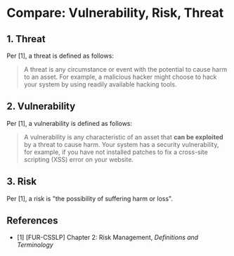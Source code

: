 # Compare: Vulnerability, Risk, Threat

## 1. Threat

Per [1], a threat is defined as follows:

> A threat is any circumstance or event with the potential to cause harm to an asset. For example, a malicious hacker might choose to hack your system by using readily available hacking tools.

## 2. Vulnerability

Per [1], a vulnerability is defined as follows:

> A vulnerability is any characteristic of an asset that **can be exploited** by a threat to cause harm. Your system has a security vulnerability, for example, if you have not installed patches to fix a cross-site scripting (XSS) error on your website.

## 3. Risk

Per [1], a risk is "the possibility of suffering harm or loss".

## References

- [1] [FUR-CSSLP] Chapter 2: Risk Management, _Definitions and Terminology_
